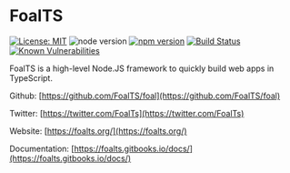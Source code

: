 # FoalTS

[![License: MIT](https://img.shields.io/badge/License-MIT-blue.svg)](https://github.com/FoalTS/foal/blob/master/LICENSE)
![node version](https://img.shields.io/badge/node-%3E%3D8-brightgreen.svg)
[![npm version](https://badge.fury.io/js/%40foal%2Fexpress.svg)](https://badge.fury.io/js/%40foal%2Fexpress)
[![Build Status](https://travis-ci.org/FoalTS/foal.svg?branch=add-travis)](https://travis-ci.org/FoalTS/foal)
[![Known Vulnerabilities](https://snyk.io/test/github/foalts/foal/badge.svg?targetFile=packages%2Fexpress%2Fpackage.json)](https://snyk.io/test/github/foalts/foal?targetFile=packages%2Fexpress%2Fpackage.json)

FoalTS is a high-level Node.JS framework to quickly build web apps in TypeScript.

Github: [https://github.com/FoalTS/foal](https://github.com/FoalTS/foal)

Twitter: [https://twitter.com/FoalTs](https://twitter.com/FoalTs)

Website: [https://foalts.org/](https://foalts.org/)

Documentation: [https://foalts.gitbooks.io/docs/](https://foalts.gitbooks.io/docs/)
